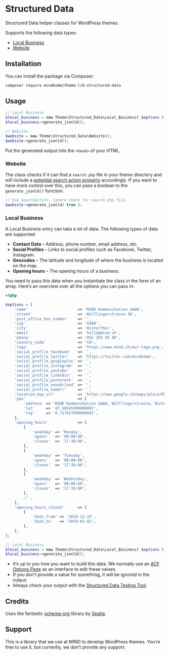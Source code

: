 # Structured Data

Structured Data helper classes for WordPress themes.

Supports the following data types:

- [Local Business](https://developers.google.com/search/docs/data-types/local-businesses)
- [Website](https://developers.google.com/search/docs/data-types/sitelinks-searchbox)

## Installation

You can install the package via Composer:

```bash
composer require mindkomm/theme-lib-structured-data
```

## Usage

```php
// Local Business
$local_business = new Theme\Structured_Data\Local_Business( $options );
$local_business->generate_jsonld();

// Website
$website = new Theme\Structured_Data\Website();
$website->generate_jsonld();
```

Put the generated output into the `<head>` of your HTML.

### Website

The class checks if it can find a `search.php` file in your theme directory and will include a [potential search action property](https://developers.google.com/search/docs/data-types/sitelinks-searchbox#modified-type-website) accordingly. If you want to have more control over this, you can pass a boolean to the `generate_jsonld()` function:

```php
// Use SearchAction, ignore check for search.php file.
$website->generate_jsonld( true );
```

### Local Business

A Local Business entry can take a lot of data. The following types of data are supported:

- **Contact Data** – Address, phone number, email address, etc.
- **Social Profiles** – Links to social profiles such as Facebook, Twitter, Instagram.
- **Geocodes** – The latitude and longitude of where the business is located on the map.
- **Opening hours** – The opening hours of a business.

You need to pass this data when you instantiate the class in the form of an array. Here’s an overview over all the options you can pass in:

```php
<?php

$options = [
    'name'                      => 'MIND Kommunikation GmbH',
    'street'                    => 'Wülflingerstrasse 36',
    'post_office_box_number'    => '',
    'zip'                       => '8400',
    'city'                      => 'Winterthur',
    'email'                     => 'hello@mind.ch',
    'phone'                     => '052 203 45 00',
    'country_code'              => 'CH',
    'logo'                      => 'https://www.mind.ch/our-logo.png',
    'social_profile_facebook'   => '',
    'social_profile_twitter'    => 'https://twitter.com/mindkomm',
    'social_profile_googleplus' => '',
    'social_profile_instagram'  => '',
    'social_profile_youtube'    => '',
    'social_profile_linkedin'   => '',
    'social_profile_pinterest'  => '',
    'social_profile_soundcloud' => '',
    'social_profile_tumblr'     => '',
    'location_map_url'          => 'https://www.google.ch/maps/place/MIND+Kommunikation+GmbH/@47.5054599,8.715229,17z/data=!3m1!4b1!4m5!3m4!1s0x479a999cb35b1801:0xefef1560f7750a4f!8m2!3d47.5054599!4d8.7174177',
    'geo'                       => [
        'address' => 'MIND Kommunikation GmbH, Wülflingerstrasse, Winterthur, Schweiz',
        'lat'     => '47.50545990000001',
        'lng'     => '8.717417699999942',
    ],
    'opening_hours'             => [
        [
            'weekday' => 'Monday',
            'opens'   => '08:00:00',
            'closes'  => '17:30:00',
        ],
        [
            'weekday' => 'Tuesday',
            'opens'   => '08:00:00',
            'closes'  => '17:30:00',
        ],
        [
            'weekday' => 'Wednesday',
            'opens'   => '08:00:00',
            'closes'  => '17:30:00',
        ],
        // …
    ],
    'opening_hours_closed'      => [
        [
            'date_from' => '2018-12-24',
            'date_to'   => '2019-01-02',
        ],
    ],
];

// Local Business
$local_business = new Theme\Structured_Data\Local_Business( $options );
$local_business->generate_jsonld();
``` 

- It’s up to you how you want to build this data. We normally use an [ACF Options Page](https://www.advancedcustomfields.com/resources/options-page/) as an interface to edit these values.
- If you don’t provide a value for something, it will be ignored in the output.
- Always check your output with the [Structured Data Testing Tool](https://search.google.com/structured-data/testing-tool/u/0/).

## Credits

Uses the fantastic [schema-org](https://github.com/spatie/schema-org) library by [Spatie](https://spatie.be/en).

## Support

This is a library that we use at MIND to develop WordPress themes. You’re free to use it, but currently, we don’t provide any support. 
